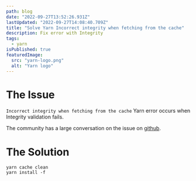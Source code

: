 ```yaml
---
path: blog
date: "2022-09-27T13:52:26.931Z"
lastUpdated: "2022-09-27T14:08:40.709Z"
title: "Solve Yarn Incorrect integrity when fetching from the cache"
description: Fix error with Integrity
tags:
  - yarn
isPublished: true
featuredImage:
  src: "yarn-logo.png"
  alt: "Yarn logo"
---
```


# The Issue

`Incorrect integrity when fetching from the cache` Yarn error occurs when Integrity validation fails.

T﻿he community has a large conversation on the issue on [github](https://github.com/yarnpkg/yarn/issues/7584).

# The Solution

```
yarn cache clean
yarn install -f
```
